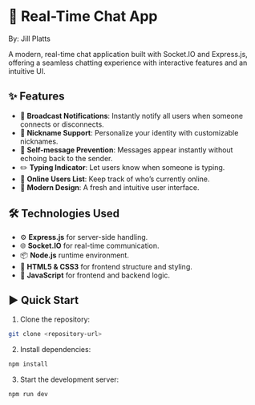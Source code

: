 # 💬 Real-Time Chat App

By: Jill Platts

A modern, real-time chat application built with Socket.IO and Express.js, offering a seamless chatting experience with interactive features and an intuitive UI.

## ✨ Features

- 📢 **Broadcast Notifications**: Instantly notify all users when someone connects or disconnects.
- 📝 **Nickname Support**: Personalize your identity with customizable nicknames.
- 🚫 **Self-message Prevention**: Messages appear instantly without echoing back to the sender.
- ✏️ **Typing Indicator**: Let users know when someone is typing.
- 👥 **Online Users List**: Keep track of who’s currently online.
- 🎨 **Modern Design**: A fresh and intuitive user interface.

## 🛠️ Technologies Used

- ⚙️ **Express.js** for server-side handling.
- 🌐 **Socket.IO** for real-time communication.
- 📦 **Node.js** runtime environment.
- 🎨 **HTML5 & CSS3** for frontend structure and styling.
- 🚀 **JavaScript** for frontend and backend logic.

## ▶️ Quick Start

1. Clone the repository:
```bash
git clone <repository-url>
```

2. Install dependencies:
```bash
npm install
```

3. Start the development server:
```bash
npm run dev
```